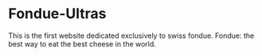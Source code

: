 # Fondue-Ultras

This is the first website dedicated exclusively to swiss fondue. 
Fondue: the best way to eat the best cheese in the world.
